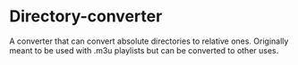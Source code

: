 # Directory-converter
A converter that can convert absolute directories to relative ones. Originally meant to be used with .m3u playlists but can be converted to other uses.
